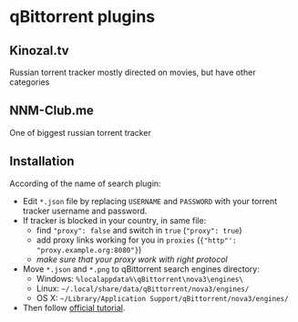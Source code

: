 # qBittorrent plugins

## Kinozal.tv
Russian torrent tracker mostly directed on movies, but have other categories

## NNM-Club.me
One of biggest russian torrent tracker

## Installation
According of the name of search plugin:
* Edit `*.json` file by replacing `USERNAME` and `PASSWORD` with your torrent tracker username and password.
* If tracker is blocked in your country, in same file:
  * find `"proxy": false` and switch in `true` (`"proxy": true`)
  * add proxy links working for you in `proxies` (`{"http"': "proxy.example.org:8080"}`) 
  * *make sure that your proxy work with right protocol*
* Move `*.json` and `*.png` to qBittorrent search engines directory:
  * Windows: `%localappdata%\qBittorrent\nova3\engines\`
  * Linux: `~/.local/share/data/qBittorrent/nova3/engines/`
  * OS X: `~/Library/Application Support/qBittorrent/nova3/engines/`
* Then follow [official tutorial](https://github.com/qbittorrent/search-plugins/wiki/Install-search-plugins).
